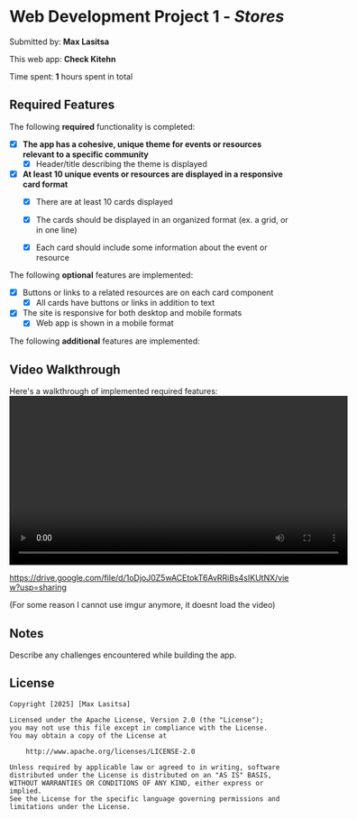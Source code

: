 # Web Development Project 1 - *Stores*

Submitted by: **Max Lasitsa**

This web app: **Check Kitehn**

Time spent: **1** hours spent in total

## Required Features

The following **required** functionality is completed:

- [X] **The app has a cohesive, unique theme for events or resources relevant to a specific community**
  - [X] Header/title describing the theme is displayed
- [X] **At least 10 unique events or resources are displayed in a responsive card format**
  - [X] There are at least 10 cards displayed 
  - [X] The cards should be displayed in an organized format (ex. a grid, or in one line)
  - [X] Each card should include some information about the event or resource


The following **optional** features are implemented:

- [X] Buttons or links to a related resources are on each card component
  - [X] All cards have buttons or links in addition to text
- [X] The site is responsive for both desktop and mobile formats
  - [X] Web app is shown in a mobile format

The following **additional** features are implemented:

## Video Walkthrough

Here's a walkthrough of implemented required features:
<video src="https://drive.google.com/file/d/1oDjoJ0Z5wACEtokT6AvRRiBs4sIKUtNX/view?usp=sharing" width="600" controls></video>

https://drive.google.com/file/d/1oDjoJ0Z5wACEtokT6AvRRiBs4sIKUtNX/view?usp=sharing

(For some reason I cannot use imgur anymore, it doesnt load the video)

## Notes

Describe any challenges encountered while building the app.

## License

    Copyright [2025] [Max Lasitsa]

    Licensed under the Apache License, Version 2.0 (the "License");
    you may not use this file except in compliance with the License.
    You may obtain a copy of the License at

        http://www.apache.org/licenses/LICENSE-2.0

    Unless required by applicable law or agreed to in writing, software
    distributed under the License is distributed on an "AS IS" BASIS,
    WITHOUT WARRANTIES OR CONDITIONS OF ANY KIND, either express or implied.
    See the License for the specific language governing permissions and
    limitations under the License.
